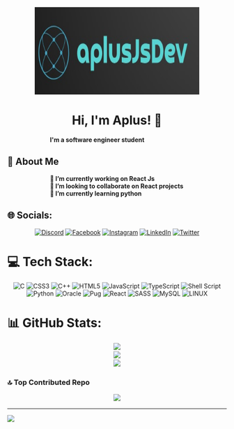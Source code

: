 <div align="center">
<img height="200px" width="75%" alt="aplus_logo" src="aplus_logo.jpeg" />
</div>

<div align="center">

# Hi, I'm Aplus! 👋
</div>
  
&emsp;&emsp;&emsp;&emsp;&emsp;&emsp;&emsp;<b>I'm a software engineer student</b>

## 🚀 About Me
<b>

&emsp;&emsp;&emsp;&emsp;&emsp;&emsp;&emsp;🔭 I’m currently working on React Js<br>&emsp;&emsp;&emsp;&emsp;&emsp;&emsp;&emsp;👯 I’m looking to collaborate on React projects<br>&emsp;&emsp;&emsp;&emsp;&emsp;&emsp;&emsp;🌱 I’m currently learning python<br>
</b>

## 🌐 Socials:

<div align="center">

[![Discord](https://img.shields.io/badge/Discord-%237289DA.svg?logo=discord&logoColor=white)](https://discord.gg/https://discord.gg/NVnNekbE) [![Facebook](https://img.shields.io/badge/Facebook-%231877F2.svg?logo=Facebook&logoColor=white)](https://www.facebook.com/profile.php?id=100072748726653) [![Instagram](https://img.shields.io/badge/Instagram-%23E4405F.svg?logo=Instagram&logoColor=white)](https://instagram.com/abdessamadplus) [![LinkedIn](https://img.shields.io/badge/LinkedIn-%230077B5.svg?logo=linkedin&logoColor=white)](https://www.linkedin.com/in/abdessamad-laabid-836a12270?lipi=urn%3Ali%3Apage%3Ad_flagship3_profile_view_base_contact_details%3BVT1%2BeoSJSfWkCPliV27QGA%3D%3D) [![Twitter](https://img.shields.io/badge/Twitter-%231DA1F2.svg?logo=Twitter&logoColor=white)](https://twitter.com/Abdessamad_Plus)
</div>

# 💻 Tech Stack:

<div align="center">
  
![C](https://img.shields.io/badge/c-%2300599C.svg?style=for-the-badge&logo=c&logoColor=white) ![CSS3](https://img.shields.io/badge/css3-%231572B6.svg?style=for-the-badge&logo=css3&logoColor=white) ![C++](https://img.shields.io/badge/c++-%2300599C.svg?style=for-the-badge&logo=c%2B%2B&logoColor=white) ![HTML5](https://img.shields.io/badge/html5-%23E34F26.svg?style=for-the-badge&logo=html5&logoColor=white) ![JavaScript](https://img.shields.io/badge/javascript-%23323330.svg?style=for-the-badge&logo=javascript&logoColor=%23F7DF1E) ![TypeScript](https://img.shields.io/badge/typescript-%23007ACC.svg?style=for-the-badge&logo=typescript&logoColor=white) ![Shell Script](https://img.shields.io/badge/shell_script-%23121011.svg?style=for-the-badge&logo=gnu-bash&logoColor=white) ![Python](https://img.shields.io/badge/python-3670A0?style=for-the-badge&logo=python&logoColor=ffdd54) ![Oracle](https://img.shields.io/badge/Oracle-F80000?style=for-the-badge&logo=oracle&logoColor=white) ![Pug](https://img.shields.io/badge/Pug-FFF?style=for-the-badge&logo=pug&logoColor=A86454) ![React](https://img.shields.io/badge/react-%2320232a.svg?style=for-the-badge&logo=react&logoColor=%2361DAFB) ![SASS](https://img.shields.io/badge/SASS-hotpink.svg?style=for-the-badge&logo=SASS&logoColor=white) ![MySQL](https://img.shields.io/badge/mysql-%2300f.svg?style=for-the-badge&logo=mysql&logoColor=white) ![LINUX](https://img.shields.io/badge/Linux-FCC624?style=for-the-badge&logo=linux&logoColor=black)
</div>

# 📊 GitHub Stats:

<div align="center">

![](https://github-readme-stats.vercel.app/api?username=AplusJsDev&theme=dark&hide_border=false&include_all_commits=true&count_private=false)<br/>
![](https://github-readme-streak-stats.herokuapp.com/?user=AplusJsDev&theme=dark&hide_border=false)<br/>
![](https://github-readme-stats.vercel.app/api/top-langs/?username=AplusJsDev&theme=dark&hide_border=false&include_all_commits=true&count_private=false&layout=compact)
</div>

### 🔝 Top Contributed Repo

<div align="center">
  
![](https://github-contributor-stats.vercel.app/api?username=AplusJsDev&limit=5&theme=dark&combine_all_yearly_contributions=true)
</div>

---
[![](https://visitcount.itsvg.in/api?id=AplusJsDev&icon=0&color=0)](https://visitcount.itsvg.in)
